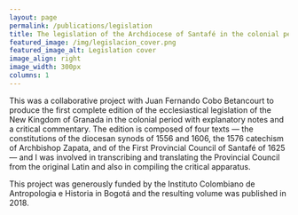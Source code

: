 ```yaml
---
layout: page
permalink: /publications/legislation
title: The legislation of the Archdiocese of Santafé in the colonial period
featured_image: /img/legislacion_cover.png
featured_image_alt: Legislation cover
image_align: right
image_width: 300px
columns: 1
---
```


This was a collaborative project with Juan Fernando Cobo Betancourt to produce the first complete edition of the ecclesiastical legislation of the New Kingdom of Granada in the colonial period with explanatory notes and a critical commentary. The edition is composed of four texts — the constitutions of the diocesan synods of 1556 and 1606, the 1576 catechism of Archbishop Zapata, and of the First Provincial Council of Santafé of 1625 — and I was involved in transcribing and translating the Provincial Council from the original Latin and also in compiling the critical apparatus.

This project was generously funded by the Instituto Colombiano de Antropologia e Historia in Bogotá and the resulting volume was published in 2018.
